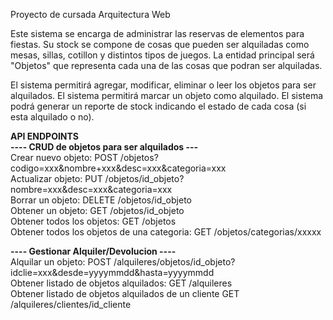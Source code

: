 Proyecto de cursada Arquitectura Web

Este sistema se encarga de administrar las reservas de elementos para fiestas.
Su stock se compone de cosas que pueden ser alquiladas como mesas, sillas, cotillon y distintos tipos de juegos.
La entidad principal será "Objetos" que representa cada una de las cosas que podran ser alquiladas.

El sistema permitirá agregar, modificar, eliminar o leer los objetos para ser alquilados.
El sistema permitirá marcar un objeto como alquilado.
El sistema podrá generar un reporte de stock indicando el estado de cada cosa (si esta alquilado o no).

**API ENDPOINTS**  
**---- CRUD de objetos para ser alquilados ---**  
Crear nuevo objeto: POST /objetos?codigo=xxx&nombre+xxx&desc=xxx&categoria=xxx  
Actualizar objeto: PUT /objetos/id_objeto?nombre=xxx&desc=xxx&categoria=xxx    
Borrar un objeto: DELETE /objetos/id_objeto    
Obtener un objeto: GET /objetos/id_objeto   
Obtener todos los objetos: GET /objetos   
Obtener todos los objetos de una categoria: GET /objetos/categorias/xxxxx

**---- Gestionar Alquiler/Devolucion ----**  
Alquilar un objeto: POST /alquileres/objetos/id_objeto?idclie=xxx&desde=yyyymmdd&hasta=yyyymmdd  
Obtener listado de objetos alquilados: GET /alquileres    
Obtener listado de objetos alquilados de un cliente GET /alquileres/clientes/id_cliente

